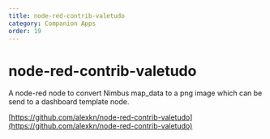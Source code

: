 ```yaml
---
title: node-red-contrib-valetudo
category: Companion Apps
order: 19
---
```

# node-red-contrib-valetudo

A node-red node to convert Nimbus map_data to a png image which can be send to a dashboard template node.

[https://github.com/alexkn/node-red-contrib-valetudo](https://github.com/alexkn/node-red-contrib-valetudo)
